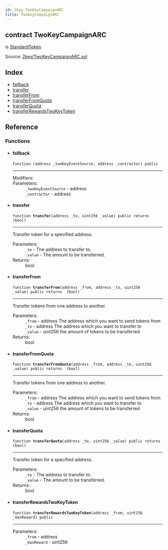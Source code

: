 ```yaml
---
id: 2key_TwoKeyCampaignARC
title: TwoKeyCampaignARC
---
```


<div class="contract-doc"><div class="contract"><h2 class="contract-header"><span class="contract-kind">contract</span> TwoKeyCampaignARC</h2><p class="base-contracts"><span>is</span> <a href="openzeppelin-solidity_contracts_token_ERC20_StandardToken.html">StandardToken</a></p><div class="source">Source: <a href="git+https://github.com/2keynet/web3-alpha/blob/v0.0.1/contracts/2key/TwoKeyCampaignARC.sol" target="_blank">2key/TwoKeyCampaignARC.sol</a></div></div><div class="index"><h2>Index</h2><ul><li><a href="2key_TwoKeyCampaignARC.html#">fallback</a></li><li><a href="2key_TwoKeyCampaignARC.html#transfer">transfer</a></li><li><a href="2key_TwoKeyCampaignARC.html#transferFrom">transferFrom</a></li><li><a href="2key_TwoKeyCampaignARC.html#transferFromQuota">transferFromQuota</a></li><li><a href="2key_TwoKeyCampaignARC.html#transferQuota">transferQuota</a></li><li><a href="2key_TwoKeyCampaignARC.html#transferRewardsTwoKeyToken">transferRewardsTwoKeyToken</a></li></ul></div><div class="reference"><h2>Reference</h2><div class="functions"><h3>Functions</h3><ul><li><div class="item function"><span id="fallback" class="anchor-marker"></span><h4 class="name">fallback</h4><div class="body"><code class="signature">function <strong></strong><span>(address _twoKeyEventSource, address _contractor) </span><span>public </span></code><hr/><dl><dt><span class="label-modifiers">Modifiers:</span></dt><dd></dd><dt><span class="label-parameters">Parameters:</span></dt><dd><div><code>_twoKeyEventSource</code> - address</div><div><code>_contractor</code> - address</div></dd></dl></div></div></li><li><div class="item function"><span id="transfer" class="anchor-marker"></span><h4 class="name">transfer</h4><div class="body"><code class="signature">function <strong>transfer</strong><span>(address _to, uint256 _value) </span><span>public </span><span>returns  (bool) </span></code><hr/><div class="description"><p>Transfer token for a specified address.</p></div><dl><dt><span class="label-parameters">Parameters:</span></dt><dd><div><code>_to</code> - The address to transfer to.</div><div><code>_value</code> - The amount to be transferred.</div></dd><dt><span class="label-return">Returns:</span></dt><dd>bool</dd></dl></div></div></li><li><div class="item function"><span id="transferFrom" class="anchor-marker"></span><h4 class="name">transferFrom</h4><div class="body"><code class="signature">function <strong>transferFrom</strong><span>(address _from, address _to, uint256 _value) </span><span>public </span><span>returns  (bool) </span></code><hr/><div class="description"><p>Transfer tokens from one address to another.</p></div><dl><dt><span class="label-parameters">Parameters:</span></dt><dd><div><code>_from</code> - address The address which you want to send tokens from</div><div><code>_to</code> - address The address which you want to transfer to</div><div><code>_value</code> - uint256 the amount of tokens to be transferred</div></dd><dt><span class="label-return">Returns:</span></dt><dd>bool</dd></dl></div></div></li><li><div class="item function"><span id="transferFromQuota" class="anchor-marker"></span><h4 class="name">transferFromQuota</h4><div class="body"><code class="signature">function <strong>transferFromQuota</strong><span>(address _from, address _to, uint256 _value) </span><span>public </span><span>returns  (bool) </span></code><hr/><div class="description"><p>Transfer tokens from one address to another.</p></div><dl><dt><span class="label-parameters">Parameters:</span></dt><dd><div><code>_from</code> - address The address which you want to send tokens from</div><div><code>_to</code> - address The address which you want to transfer to</div><div><code>_value</code> - uint256 the amount of tokens to be transferred</div></dd><dt><span class="label-return">Returns:</span></dt><dd>bool</dd></dl></div></div></li><li><div class="item function"><span id="transferQuota" class="anchor-marker"></span><h4 class="name">transferQuota</h4><div class="body"><code class="signature">function <strong>transferQuota</strong><span>(address _to, uint256 _value) </span><span>public </span><span>returns  (bool) </span></code><hr/><div class="description"><p>Transfer token for a specified address.</p></div><dl><dt><span class="label-parameters">Parameters:</span></dt><dd><div><code>_to</code> - The address to transfer to.</div><div><code>_value</code> - The amount to be transferred.</div></dd><dt><span class="label-return">Returns:</span></dt><dd>bool</dd></dl></div></div></li><li><div class="item function"><span id="transferRewardsTwoKeyToken" class="anchor-marker"></span><h4 class="name">transferRewardsTwoKeyToken</h4><div class="body"><code class="signature">function <strong>transferRewardsTwoKeyToken</strong><span>(address _from, uint256 _maxReward) </span><span>public </span></code><hr/><dl><dt><span class="label-parameters">Parameters:</span></dt><dd><div><code>_from</code> - address</div><div><code>_maxReward</code> - uint256</div></dd></dl></div></div></li></ul></div></div></div>

